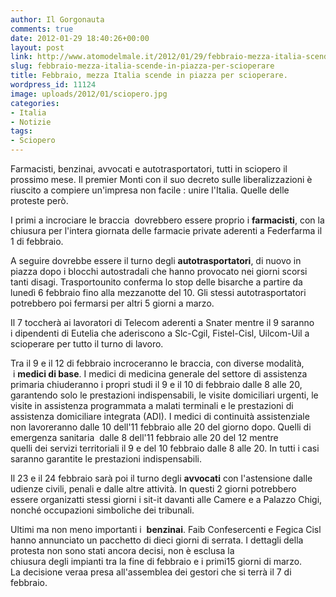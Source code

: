 ```yaml
---
author: Il Gorgonauta
comments: true
date: 2012-01-29 18:40:26+00:00
layout: post
link: http://www.atomodelmale.it/2012/01/29/febbraio-mezza-italia-scende-in-piazza-per-scioperare/
slug: febbraio-mezza-italia-scende-in-piazza-per-scioperare
title: Febbraio, mezza Italia scende in piazza per scioperare.
wordpress_id: 11124
image: uploads/2012/01/sciopero.jpg
categories:
- Italia
- Notizie
tags:
- Sciopero
---
```



Farmacisti, benzinai, avvocati e autotrasportatori, tutti in sciopero il prossimo mese. Il premier Monti con il suo decreto sulle liberalizzazioni è riuscito a compiere un'impresa non facile : unire l'Italia. Quelle delle proteste però.

I primi a incrociare le braccia  dovrebbero essere proprio i **farmacisti**, con la chiusura per l'intera giornata delle farmacie private aderenti a Federfarma il 1 di febbraio.

A seguire dovrebbe essere il turno degli **autotrasportatori**, di nuovo in piazza dopo i blocchi autostradali che hanno provocato nei giorni scorsi tanti disagi. Trasportounito conferma lo stop delle bisarche a partire da lunedì 6 febbraio fino alla mezzanotte del 10. Gli stessi autotrasportatori potrebbero poi fermarsi per altri 5 giorni a marzo.

Il 7 toccherà ai lavoratori di Telecom aderenti a Snater mentre il 9 saranno i dipendenti di Eutelia che aderiscono a Slc-Cgil, Fistel-Cisl, Uilcom-Uil a scioperare per tutto il turno di lavoro.

Tra il 9 e il 12 di febbraio incroceranno le braccia, con diverse modalità,  i **medici di base**. I medici di medicina generale del settore di assistenza primaria chiuderanno i propri studi il 9 e il 10 di febbraio dalle 8 alle 20, garantendo solo le prestazioni indispensabili, le visite domiciliari urgenti, le visite in assistenza programmata a malati terminali e le prestazioni di assistenza domiciliare integrata (ADI). I medici di continuità assistenziale non lavoreranno dalle 10 dell'11 febbraio alle 20 del giorno dopo. Quelli di emergenza sanitaria  dalle 8 dell'11 febbraio alle 20 del 12 mentre quelli dei servizi territoriali il 9 e del 10 febbraio dalle 8 alle 20. In tutti i casi saranno garantite le prestazioni indispensabili.

Il 23 e il 24 febbraio sarà poi il turno degli **avvocati** con l'astensione dalle udienze civili, penali e dalle altre attività. In questi 2 giorni potrebbero essere organizatti stessi giorni i sit-it davanti alle Camere e a Palazzo Chigi, nonché occupazioni simboliche dei tribunali.

Ultimi ma non meno importanti i  **benzinai**. Faib Confesercenti e Fegica Cisl hanno annunciato un pacchetto di dieci giorni di serrata. I dettagli della protesta non sono stati ancora decisi, non è esclusa la chiusura degli impianti tra la fine di febbraio e i primi15 giorni di marzo. La decisione veraa presa all'assemblea dei gestori che si terrà il 7 di febbraio.
